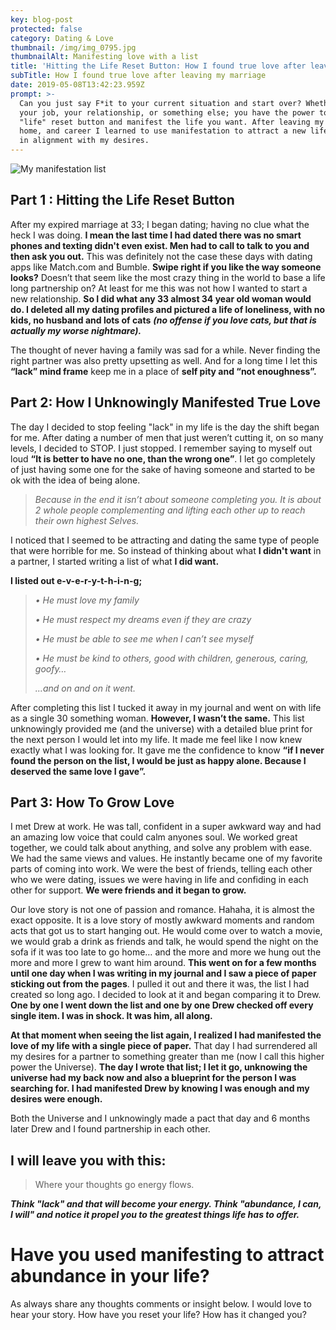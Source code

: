 ```yaml
---
key: blog-post
protected: false
category: Dating & Love
thumbnail: /img/img_0795.jpg
thumbnailAlt: Manifesting love with a list
title: 'Hitting the Life Reset Button: How I found true love after leaving my marriage'
subTitle: How I found true love after leaving my marriage
date: 2019-05-08T13:42:23.959Z
prompt: >-
  Can you just say F*it to your current situation and start over? Whether it's
  your job, your relationship, or something else; you have the power to hit the
  "life" reset button and manifest the life you want. After leaving my marriage,
  home, and career I learned to use manifestation to attract a new life that was
  in alignment with my desires.
---
```

![My manifestation list ](/img/img_0795.jpg "How I found true love after leaving my marriage")

## Part 1 : Hitting the Life Reset Button

After my expired marriage at 33; I began dating; having no clue what the heck I was doing. **I mean the last time I had dated there was no smart phones and texting didn't even exist. Men had to call to talk to you and then ask you out.** This was definitely not the case these days with dating apps like Match.com and Bumble. **Swipe right if you like the way someone looks?** Doesn’t that seem like the most crazy thing in the world to base a life long partnership on? At least for me this was not how I wanted to start a new relationship. **So I did what any 33 almost 34 year old woman would do. I deleted all my dating profiles and pictured a life of loneliness, with no kids, no husband and lots of cats** **_(no offense if you love cats, but that is actually my worse nightmare)._**

The thought of never having a family was sad for a while. Never finding the right partner was also pretty upsetting as well. And for a long time I let this **“lack” mind frame** keep me in a place of **self pity and “not enoughness”.** 

## Part 2: How I Unknowingly Manifested True Love

The day I decided to stop feeling "lack" in my life is the day the shift began for me. After dating a number of men that just weren’t cutting it, on so many levels, I decided to STOP. I just stopped. I remember saying to myself out loud **“It is better to have no one, than the wrong one”**. I let go completely of just having some one for the sake of having someone and started to be ok with the idea of being alone. 

> _Because in the end it isn’t about someone completing you. It is about 2 whole people complementing and lifting each other up to reach their own highest Selves._

I noticed that I seemed to be attracting and dating the same type of people that were horrible for me. So instead of thinking about what **I didn't want** in a partner, I started writing a list of what **I did want.** 

**I listed out e-v-e-r-y-t-h-i-n-g;** 

> _• He must love my family_
>
> _• He must respect my dreams even if they are crazy_
>
> _• He must be able to see me when I can’t see myself_
>
> _• He must be kind to others, good with children, generous, caring, goofy…_ 
>
> _...and on and on it went._

After completing this list I tucked it away in my journal and went on with life as a single 30 something woman. **However, I wasn’t the same.** This list unknowingly provided me (and the universe) with a detailed blue print for the next person I would let into my life. It made me feel like I now knew exactly what I was looking for. It gave me the confidence to know **“if I never found the person on the list, I would be just as happy alone. Because I deserved the same love I gave”.** 

## Part 3: How To Grow Love

I met Drew at work. He was tall, confident in a super awkward way and had an amazing low voice that could calm anyones soul. We worked great together, we could talk about anything, and solve any problem with ease. We had the same views and values. He instantly became one of my favorite parts of coming into work. We were the best of friends, telling each other who we were dating, issues we were having in life and confiding in each other for support. **We were friends and it began to grow.**

Our love story is not one of passion and romance. Hahaha, it is almost the exact opposite. It is a love story of mostly awkward moments and random acts that got us to start hanging out. He would come over to watch a movie, we would grab a drink as friends and talk, he would spend the night on the sofa if it was too late to go home… and the more and more we hung out the more and more I grew to want him around. **This went on for a few months until one day when I was writing in my journal and I saw a piece of paper sticking out from the pages**. I pulled it out and there it was, the list I had created so long ago. I decided to look at it and began comparing it to Drew. **One by one I went down the list and one by one Drew checked off every single item. I was in shock. It was him, all along.** 

**At that moment when seeing the list again, I realized I had manifested the love of my life with a single piece of paper.** That day I had surrendered all my desires for a partner to something greater than me (now I call this higher power the Universe). **The day I wrote that list; I let it go, unknowing the universe had my back now and also a blueprint for the person I was searching for. I had manifested Drew by knowing I was enough and my desires were enough.**

Both the Universe and I unknowingly made a pact that day and 6 months later Drew and I found partnership in each other.

## I will leave you with this:

> Where your thoughts go energy flows. 

**_Think "lack" and that will become your energy. Think "abundance, I can, I will" and notice it propel you to the greatest things life has to offer._** 

# Have you used manifesting to attract abundance in your life?

As always share any thoughts comments or insight below. I would love to hear your story. How have you reset your life? How has it changed you?
